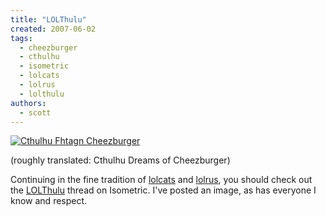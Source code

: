 ```yaml
---
title: "LOLThulu"
created: 2007-06-02
tags:
  - cheezburger
  - cthulhu
  - isometric
  - lolcats
  - lolrus
  - lolthulu
authors:
  - scott
---
```


[![Cthulhu Fhtagn Cheezburger](/images/525826624_16172035ab_o.jpg)](http://www.flickr.com/photos/spaceninja/525826624/)

(roughly translated: Cthulhu Dreams of Cheezburger)

Continuing in the fine tradition of [lolcats](http://icanhascheezburger.com/) and [lolrus](http://icanhascheezburger.files.wordpress.com/2007/01/2001982351398543517_rs.jpg), you should check out the [LOLThulu](http://isometric.sixsided.org/forum/read.php?1,640) thread on Isometric. I've posted an image, as has everyone I know and respect.
